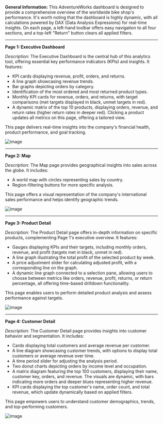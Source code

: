**General Information:** This AdventureWorks dashboard is designed to provide a comprehensive overview of the worldwide bike shop's performance. It's worth noting that the dashboard is highly dynamic, with all calculations powered by DAX (Data Analysis Expressions) for real-time insights. On each page, a left-hand toolbar offers easy navigation to all four sections, and a top-left "Return" button clears all applied filters.

___

**Page 1: Executive Dashboard**

_Description:_ The Executive Dashboard is the central hub of this analytics tool, offering essential key performance indicators (KPIs) and insights. It features:

-   KPI cards displaying revenue, profit, orders, and returns.
-   A line graph showcasing revenue trends.
-   Bar graphs depicting orders by category.
-   Identification of the most ordered and most returned product types.
-   Monthly KPI cards for revenue, orders, and returns, with target comparisons (met targets displayed in black, unmet targets in red).
-   A dynamic matrix of the top 10 products, displaying orders, revenue, and return rates (higher return rates in deeper red). Clicking a product updates all metrics on this page, offering a tailored view.

This page delivers real-time insights into the company's financial health, product performance, and goal tracking.

![image](https://github.com/maricsnel/AdventureWorks/assets/142982185/0be78d05-4b68-473d-a042-95240e49e49f)

___

**Page 2: Map**

_Description:_ The Map page provides geographical insights into sales across the globe. It includes:

-   A world map with circles representing sales by country.
-   Region-filtering buttons for more specific analysis.

This page offers a visual representation of the company's international sales performance and helps identify geographic trends.

![image](https://github.com/maricsnel/AdventureWorks/assets/142982185/e6097e0d-e436-4afe-a252-38cd95b0c79a)

___

**Page 3: Product Detail**

_Description:_ The Product Detail page offers in-depth information on specific products, complementing Page 1's executive overview. It features:

-   Gauges displaying KPIs and their targets, including monthly orders, revenue, and profit (targets met in black, unmet in red).
-   A line graph illustrating the total profit of the selected product by week.
-   A price adjustment slider for calculating adjusted profit, with a corresponding line on the graph.
-   A dynamic line graph connected to a selection pane, allowing users to choose between metrics like orders, revenue, profit, returns, or return percentage, all offering time-based drilldown functionality.

This page enables users to perform detailed product analysis and assess performance against targets.

![image](https://github.com/maricsnel/AdventureWorks/assets/142982185/fe37adb1-e46d-438b-82cb-4c3e7e93747b)

___

**Page 4: Customer Detail**

_Description:_ The Customer Detail page provides insights into customer behavior and segmentation. It includes:

-   Cards displaying total customers and average revenue per customer.
-   A line diagram showcasing customer trends, with options to display total customers or average revenue over time.
-   A time period slider for adjusting the analysis period.
-   Two donut charts depicting orders by income level and occupation.
-   A matrix diagram featuring the top 100 customers, displaying their name, customer key, orders, and revenue. The visuals are dynamic, with bars indicating more orders and deeper blues representing higher revenue.
-   KPI cards displaying the top customer's name, order count, and total revenue, which update dynamically based on applied filters.

This page empowers users to understand customer demographics, trends, and top-performing customers.

![image](https://github.com/maricsnel/AdventureWorks/assets/142982185/22113b57-24ee-4266-8cad-3b296de670ea)


